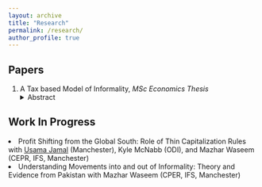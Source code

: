 ```yaml
---
layout: archive
title: "Research"
permalink: /research/
author_profile: true
---
```


<h2>Papers</h2>
<ol>
  <li>A Tax based Model of Informality, <i>MSc Economics Thesis</i></li>
<details>
  <summary>Abstract <i></i></summary>
  <p>In low and middle-income countries, the informal sector constitutes a significant portion of GDP and employment, posing challenges for taxation and social protection. Tax evasion tends to be a major driver of informality even in developed countries Pappadà & Rogoff (2023). This paper develops a theoretical model to understand how firms choose between formal and informal operations in the presence of imperfect enforcement. The model, inspired by Roy’s classic self-selection theory, examines the relationship between firm productivity and profit in the context of taxation. It suggests that firms with higher productivity are more likely to operate in the formal sector if there is a wider dispersion in productivity among formal firms. This dispersion is influenced by government policies, such as tax rates, evasion and compliance costs, as well as support for formal businesses and availability of educated labor. The paper lays the groundwork for an in-depth study of how tax policy affects informality.</p>
</details>
  
 </ol> 
<h2>Work In Progress</h2>
  <li>Profit Shifting from the Global South: Role of Thin Capitalization Rules with <a href="https://research.manchester.ac.uk/en/persons/usama.jamal" target="_blank">Usama Jamal</a> (Manchester), Kyle McNabb (ODI), and Mazhar Waseem (CEPR, IFS, Manchester)</li>
  <li>Understanding Movements into and out of Informality: Theory and Evidence from Pakistan with Mazhar Waseem (CPER, IFS, Manchester)</li>
<!--   <li>Firm Responses to Retrospective Super Tax and Amnesty Schemes: Evidence from Pakistan with Zehra Farooq (Tulane)</li>
  <li>Does Fiscal Theory of Price Level Explain Inflation Spirals in Countries with Weak Institutions? with Shaheryar (Duke)</li>
  <li>What do people share? Frictions in information sharing in informal networks: Evidence from Interactive voice response data from Pakistan with Syeda Masooma Naqvi (USE Viterbi)</li>
  <li>What explains religious extremism in Pakistan: Evidence from text of two decades of newspaper articles with Syeda Masooma Naqvi (USC Viterbi)</li> -->
</ol>
